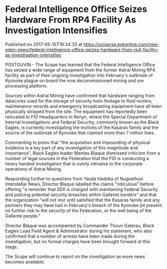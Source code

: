# Federal Intelligence Office Seizes Hardware From RP4 Facility As Investigation Intensifies
Published on 2017-05-15T19:34:33 at https://universe.eveonline.com/new-eden-news/federal-intelligence-office-seizes-hardware-from-rp4-facility-as-investigation-intensifies

POSTOUVIN - The Scope has learned that the Federal Intelligence Office has seized a wide range of equipment from the former Astral Mining RP4 facility as part of their ongoing investigation into February's outbreak of Kyonoke plague on board the now decommissioned mining and ore processing platform.

Sources within Astral Mining have confirmed that hardware ranging from datacores used for the storage of security holo-footage to fluid routers, maintenance records and emergency broadcasting equipment have all been physically stripped from the site. The equipment has reportedly been relocated to FIO Headquarters in Renyn, where the Special Department of Internal Investigations and Federal Security, commonly known as the Black Eagles, is currently investigating the motives of the Kasaras family and the source of the outbreak of Kyonoke that claimed more than 7 million lives.

Commenting to press that "the acquisition and impounding of physical evidence is a key part of any investigation of this magnitude and importance", Black Eagles leader Mentas Blaque dismissed criticism from a number of legal sources in the Federation that the FIO is conducting a heavy handed investigation that is overly intrusive to the corporate operations of Astral Mining.

Responding further to questions from Yasda Hadoka of Nugoeihuvi Interstellar News, Director Blaque labelled the claims "ridiculous" before offering "a reminder that SDII is charged with maintaining Federal Security and policing potential security breaches within Gallente borders" and that the organization "will not rest until satisfied that the Kasaras family and any partners they may have had in February's breach of the Kyonoke pit present no further risk to the security of the Federation, or the well being of the Gallente people." 

Director Blaque was accompanied by Commander Thoun Gaterau, Black Eagles Lead Field Agent & Administrator during his statement, who also confirmed  that a number of arrests have been made during the investigation, but no formal charges have been brought forward at this stage.

The Scope will continue to report on the investigation as more news becomes available.
